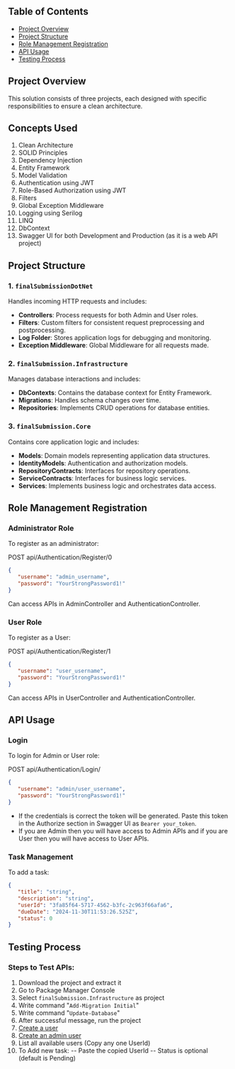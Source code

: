 ## Table of Contents
- [Project Overview](#project-overview)
- [Project Structure](#project-structure)
- [Role Management Registration](#role-management-registration)
- [API Usage](#api-usage)
- [Testing Process](#testing-process)

## Project Overview

This solution consists of three projects, each designed with specific responsibilities to ensure a clean architecture.

## Concepts Used
1. Clean Architecture
2. SOLID Principles
3. Dependency Injection
4. Entity Framework
5. Model Validation
6. Authentication using JWT
7. Role-Based Authorization using JWT
8. Filters
9. Global Exception Middleware
10. Logging using Serilog
11. LINQ
12. DbContext
13. Swagger UI for both Development and Production (as it is a web API project)

## Project Structure

### 1. `finalSubmissionDotNet`
Handles incoming HTTP requests and includes:
- **Controllers**: Process requests for both Admin and User roles.
- **Filters**: Custom filters for consistent request preprocessing and postprocessing.
- **Log Folder**: Stores application logs for debugging and monitoring.
- **Exception Middleware**: Global Middleware for all requests made.

### 2. `finalSubmission.Infrastructure`
Manages database interactions and includes:
- **DbContexts**: Contains the database context for Entity Framework.
- **Migrations**: Handles schema changes over time.
- **Repositories**: Implements CRUD operations for database entities.

### 3. `finalSubmission.Core`
Contains core application logic and includes:
- **Models**: Domain models representing application data structures.
- **IdentityModels**: Authentication and authorization models.
- **RepositoryContracts**: Interfaces for repository operations.
- **ServiceContracts**: Interfaces for business logic services.
- **Services**: Implements business logic and orchestrates data access.

## Role Management Registration

### Administrator Role
To register as an administrator:

POST api/Authentication/Register/0
```json 
{
   "username": "admin_username",
   "password": "YourStrongPassword1!"
}
```


Can access APIs in AdminController and AuthenticationController.

### User Role
To register as a User:

POST api/Authentication/Register/1
```json
{
   "username": "user_username",
   "password": "YourStrongPassword1!"
}
```


Can access APIs in UserController and AuthenticationController.

## API Usage

### Login
To login for Admin or User role:

POST api/Authentication/Login/
```json
{
   "username": "admin/user_username",
   "password": "YourStrongPassword1!"
}
```

- If the credentials is correct the token will be generated. Paste this token in the Authorize section in Swagger UI as ```Bearer your_token```.
- If you are Admin then you will have access to Admin APIs and if you are User then you will have access to User APIs.

### Task Management
To add a task:
```json
{
   "title": "string",
   "description": "string",
   "userId": "3fa85f64-5717-4562-b3fc-2c963f66afa6",
   "dueDate": "2024-11-30T11:53:26.525Z",
   "status": 0
}
```

## Testing Process

### Steps to Test APIs:
1. Download the project and extract it
2. Go to Package Manager Console
3. Select `finalSubmission.Infrastructure` as project
4. Write command "`Add-Migration Initial`"
5. Write command "`Update-Database`"
6. After successful message, run the project
7. [Create a user](#User-Role)
8. [Create an admin user](#Administrator-Role)
9. List all available users (Copy any one UserId)
10. To Add new task:
   -- Paste the copied UserId
   -- Status is optional (default is Pending)
